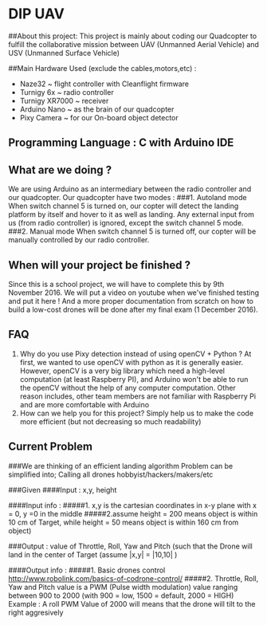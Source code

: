# DIP UAV 

##About this project:
This project is mainly about coding our Quadcopter to fulfill the collaborative mission between UAV (Unmanned Aerial Vehicle) and USV (Unmanned Surface Vehicle)

##Main Hardware Used (exclude the cables,motors,etc) :
- Naze32 ~ flight controller with Cleanflight firmware
- Turnigy 6x ~ radio controller
- Turnigy XR7000 ~ receiver
- Arduino Nano ~ as the brain of our quadcopter
- Pixy Camera ~ for our On-board object detector

## Programming Language : C with Arduino IDE
## What are we doing ? 

We are using Arduino as an intermediary between the radio controller and our quadcopter. 
Our quadcopter have two modes :
###1. Autoland mode
When switch channel 5 is turned on, our copter will detect the landing platform by itself and hover to it as well as landing. Any external input from us (from radio controller) is ignored, except the switch channel 5 mode.
###2. Manual mode
When switch channel 5 is turned off, our copter will be manually controlled by our radio controller.

## When will your project be finished ?
Since this is a school project, we will have to complete this by 9th November 2016. We will put a video on youtube when we've finished testing and put it here ! And a more proper documentation from scratch on how to build a low-cost drones will be done after my final exam (1 December 2016).

## FAQ
1. Why do you use Pixy detection instead of using openCV + Python ?
At first, we wanted to use openCV with python as it is generally easier. However, openCV is a very big library which need a high-level computation (at least Raspberry PI), and Arduino won't be able to run the openCV without the help of any computer computation. Other reason includes, other team members are not familiar with Raspberry Pi and are more comfortable with Arduino
2. How can we help you for this project?
Simply help us to make the code more efficient (but not decreasing so much readability)

## Current Problem
###We are thinking of an efficient landing algorithm
Problem can be simplified into; 
Calling all drones hobbyist/hackers/makers/etc

###Given 
####Input : x,y, height

####Input info :
#####1. x,y is the cartesian coordinates in x-y plane with x = 0, y =0 in the middle
#####2.assume height = 200 means object is within 10 cm of Target, while height = 50 means object is within 160 cm from object)

###Output : value of Throttle, Roll, Yaw and Pitch 
(such that the Drone will land in the center of Target (assume |x,y| = |10,10| )

####Output info :
#####1. Basic drones control
http://www.robolink.com/basics-of-codrone-control/
#####2. Throttle, Roll, Yaw and Pitch value is a PWM (Pulse width modulation) value ranging between 900 to 2000 (with 900 = low, 1500 = default, 2000 = HIGH)
Example : A roll PWM Value of 2000 will means that the drone will tilt to the right aggresively
